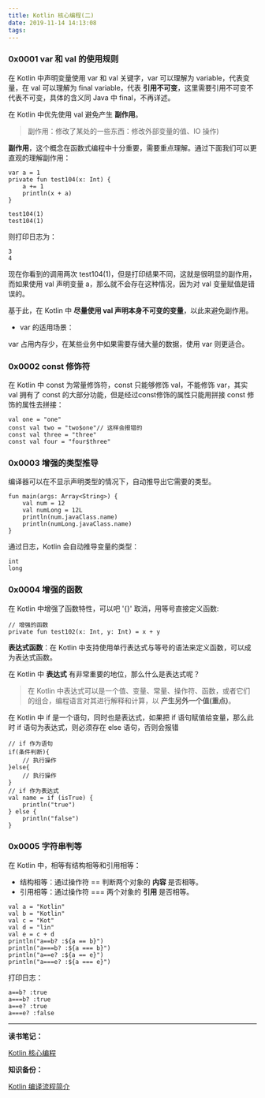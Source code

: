 ```yaml
---
title: Kotlin 核心编程(二)
date: 2019-11-14 14:13:08
tags:
---
```



### 0x0001 var 和 val 的使用规则

在 Kotlin 中声明变量使用 var 和 val 关键字，var 可以理解为 variable，代表变量，在 val 可以理解为 final variable，代表 **引用不可变**，这里需要引用不可变不代表不可变，具体的含义同 Java 中 final，不再详述。

<!-- more -->
在 Kotlin 中优先使用 val 避免产生 **副作用**。
> 副作用：修改了某处的一些东西：修改外部变量的值、IO 操作)

**副作用**，这个概念在函数式编程中十分重要，需要重点理解。通过下面我们可以更直观的理解副作用：

```
var a = 1
private fun test104(x: Int) {
    a += 1
    println(x + a)
}

test104(1)
test104(1)
```

则打印日志为：
```
3
4
```
现在你看到的调用两次 test104(1)，但是打印结果不同，这就是很明显的副作用，而如果使用 val 声明变量 a，那么就不会存在这种情况，因为对 val 变量赋值是错误的。

基于此，在 Kotlin 中 **尽量使用 val 声明本身不可变的变量**，以此来避免副作用。


* var 的适用场景：

var 占用内存少，在某些业务中如果需要存储大量的数据，使用 var 则更适合。



### 0x0002 const 修饰符

在 Kotlin 中 const 为常量修饰符，const 只能够修饰 val，不能修饰 var，其实 val 拥有了 const 的大部分功能，但是经过const修饰的属性只能用拼接 const 修饰的属性去拼接：

```
val one = "one"
const val two = "two$one"// 这样会报错的
const val three = "three"
const val four = "four$three"
```

### 0x0003 增强的类型推导

编译器可以在不显示声明类型的情况下，自动推导出它需要的类型。

```
fun main(args: Array<String>) {
    val num = 12
    val numLong = 12L
    println(num.javaClass.name)
    println(numLong.javaClass.name)
}
```

通过日志，Kotlin 会自动推导变量的类型：

```
int
long
```



### 0x0004 增强的函数


在 Kotlin 中增强了函数特性，可以吧 '{}' 取消，用等号直接定义函数:

```
// 增强的函数
private fun test102(x: Int, y: Int) = x + y 
```

**表达式函数**：在 Kotlin 中支持使用单行表达式与等号的语法来定义函数，可以成为表达式函数。

在 Kotlin 中 **表达式** 有非常重要的地位，那么什么是表达式呢？
> 在 Kotlin 中表达式可以是一个值、变量、常量、操作符、函数，或者它们的组合，编程语言对其进行解释和计算，以 **产生另外一个值(重点)**。

在 Kotlin 中 if 是一个语句，同时也是表达式，如果把 if 语句赋值给变量，那么此时 if 语句为表达式，则必须存在 else 语句，否则会报错

```
// if 作为语句
if(条件判断){
    // 执行操作
}else{
    // 执行操作
}
// if 作为表达式
val name = if (isTrue) {
    println("true")
} else {
    println("false")
}
```

### 0x0005 字符串判等

在 Kotlin 中，相等有结构相等和引用相等：

* 结构相等：通过操作符 == 判断两个对象的 **内容** 是否相等。
* 引用相等：通过操作符 === 两个对象的 **引用** 是否相等。

```
val a = "Kotlin"
val b = "Kotlin"
val c = "Kot"
val d = "lin"
val e = c + d
println("a==b? :${a == b}")
println("a===b? :${a === b}")
println("a==e? :${a == e}")
println("a===e? :${a === e}")
```
打印日志：
```
a==b? :true
a===b? :true
a==e? :true
a===e? :false
```
----


**读书笔记：**

[Kotlin 核心编程](https://item.jd.com/12519581.html)

**知识备份：**

[Kotlin 编译流程简介](https://blog.csdn.net/u010218288/article/details/86062858)

